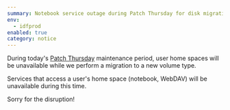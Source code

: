 ```yaml
---
summary: Notebook service outage during Patch Thursday for disk migration
env:
  - idfprod
enabled: true
category: notice
---
```


During today's [Patch Thursday](https://rsp.lsst.io/guides/life/patch-thursday.html) maintenance period, user home spaces will be unavailable while we perform a migration to a new volume type. 

Services that access a user's home space (notebook, WebDAV) will be unavailable during this time.

Sorry for the disruption! 
